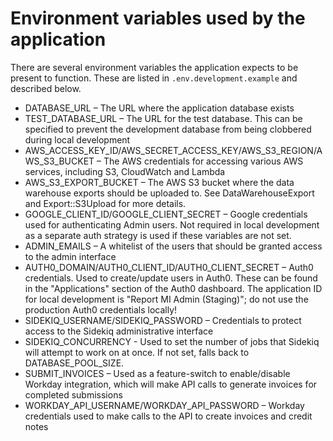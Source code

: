 # Environment variables used by the application

There are several environment variables the application expects to be present
to function. These are listed in `.env.development.example` and described
below.

- DATABASE_URL – The URL where the application database exists
- TEST_DATABASE_URL – The URL for the test database. This can be specified to
prevent the development database from being clobbered during local development
- AWS_ACCESS_KEY_ID/AWS_SECRET_ACCESS_KEY/AWS_S3_REGION/AWS_S3_BUCKET – The
AWS credentials for accessing various AWS services, including S3, CloudWatch
and Lambda
- AWS_S3_EXPORT_BUCKET – The AWS S3 bucket where the data warehouse exports
should be uploaded to. See DataWarehouseExport and Export::S3Upload for more
details.
- GOOGLE_CLIENT_ID/GOOGLE_CLIENT_SECRET – Google credentials used for
authenticating Admin users. Not required in local development as a separate
auth strategy is used if these variables are not set.
- ADMIN_EMAILS – A whitelist of the users that should be granted access to the
admin interface
- AUTH0_DOMAIN/AUTH0_CLIENT_ID/AUTH0_CLIENT_SECRET – Auth0 credentials. Used
to create/update users in Auth0. These can be found in the "Applications"
section of the Auth0 dashboard. The application ID for local development is
"Report MI Admin (Staging)"; do not use the production Auth0 credentials
locally!
- SIDEKIQ_USERNAME/SIDEKIQ_PASSWORD – Credentials to protect access to the
Sidekiq administrative interface
- SIDEKIQ_CONCURRENCY - Used to set the number of jobs that Sidekiq will attempt
to work on at once. If not set, falls back to DATABASE_POOL_SIZE.
- SUBMIT_INVOICES – Used as a feature-switch to enable/disable Workday
integration, which will make API calls to generate invoices for completed
submissions
- WORKDAY_API_USERNAME/WORKDAY_API_PASSWORD – Workday credentials used to make
calls to the API to create invoices and credit notes
